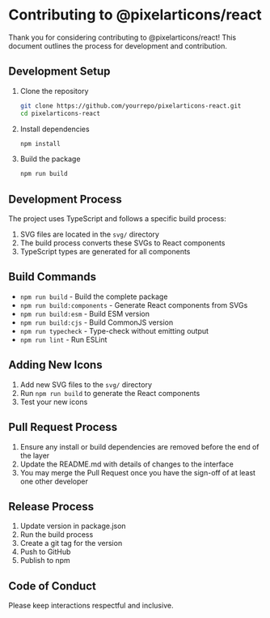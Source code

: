 # Contributing to @pixelarticons/react

Thank you for considering contributing to @pixelarticons/react! This document outlines the process for development and contribution.

## Development Setup

1. Clone the repository
   ```bash
   git clone https://github.com/yourrepo/pixelarticons-react.git
   cd pixelarticons-react
   ```

2. Install dependencies
   ```bash
   npm install
   ```

3. Build the package
   ```bash
   npm run build
   ```

## Development Process

The project uses TypeScript and follows a specific build process:

1. SVG files are located in the `svg/` directory
2. The build process converts these SVGs to React components
3. TypeScript types are generated for all components

## Build Commands

- `npm run build` - Build the complete package
- `npm run build:components` - Generate React components from SVGs
- `npm run build:esm` - Build ESM version
- `npm run build:cjs` - Build CommonJS version
- `npm run typecheck` - Type-check without emitting output
- `npm run lint` - Run ESLint

## Adding New Icons

1. Add new SVG files to the `svg/` directory
2. Run `npm run build` to generate the React components
3. Test your new icons

## Pull Request Process

1. Ensure any install or build dependencies are removed before the end of the layer
2. Update the README.md with details of changes to the interface
3. You may merge the Pull Request once you have the sign-off of at least one other developer

## Release Process

1. Update version in package.json
2. Run the build process
3. Create a git tag for the version
4. Push to GitHub
5. Publish to npm

## Code of Conduct

Please keep interactions respectful and inclusive.

